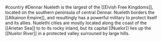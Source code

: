 #country #Dennar 
Nueleth is the largest of the [[Elvish Free Kingdoms]], located on the southern peninsula of central Dennar. Nueleth borders the [[Alkainon Empire]], and resultingly has a powerful military to protect itself and its allies. Nuelethi cities are mostly located along the coast of the [[Arietan Sea]] to to its rocky inland, but its capital [[Nuelor]] lies up the [[Nuelor River]] in a protected valley surrouned by large hills.